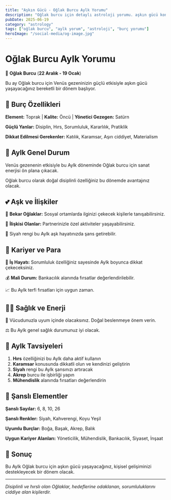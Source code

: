 ```yaml
---
title: "Aşkın Gücü - Oğlak Burcu Aylk Yorumu"
description: "Oğlak burcu için detaylı astroloji yorumu. aşkın gücü konusunda rehberlik."
pubDate: 2025-06-19
category: "astrology"
tags: ["oğlak burcu", "aylk yorum", "astroloji", "burç yorumu"]
heroImage: "/social-media/og-image.jpg"
---
```


# Oğlak Burcu Aylk Yorumu

🐐 **Oğlak Burcu** (**22 Aralık - 19 Ocak**)

Bu ay Oğlak burcu için Venüs gezeninizin güçlü etkisiyle aşkın gücü yaşayacağınız bereketli bir dönem başlıyor.

## 🌟 Burç Özellikleri

**Element:** Toprak | **Kalite:** Öncü | **Yönetici Gezegen:** Satürn

**Güçlü Yanlar:** Disiplin, Hırs, Sorumluluk, Kararlılık, Pratiklik

**Dikkat Edilmesi Gerekenler:** Katılık, Karamsar, Aşırı ciddiyet, Materialism

## 💫 Aylk Genel Durum

Venüs gezenenin etkisiyle bu Aylk döneminde Oğlak burcu için sanat enerjisi ön plana çıkacak.

Oğlak burcu olarak doğal disiplinli özelliğiniz bu dönemde avantajınız olacak.

## 💕 Aşk ve İlişkiler

💖 **Bekar Oğlaklar:** Sosyal ortamlarda ilginizi çekecek kişilerle tanışabilirsiniz.

💑 **İlişkisi Olanlar:** Partnerinizle özel aktiviteler yaşayabilirsiniz.

🌹 Siyah rengi bu Aylk aşk hayatınızda şans getirebilir.

## 💼 Kariyer ve Para

🚀 **İş Hayatı:** Sorumluluk özelliğiniz sayesinde Aylk boyunca dikkat çekeceksiniz.

💰 **Mali Durum:** Bankacılık alanında fırsatlar değerlendirilebilir.

📈 Bu Aylk terfi fırsatları için uygun zaman.

## 🏃‍♀️ Sağlık ve Enerji

🌱 Vücudunuzla uyum içinde olacaksınız. Doğal beslenmeye önem verin.

⚖️ Bu Aylk genel sağlık durumunuz iyi olacak.

## 🎯 Aylk Tavsiyeleri

1. **Hırs** özelliğinizi bu Aylk daha aktif kullanın
2. **Karamsar** konusunda dikkatli olun ve kendinizi geliştirin
3. **Siyah** rengi bu Aylk şansınızı artıracak
4. **Akrep** burcu ile işbirliği yapın
5. **Mühendislik** alanında fırsatları değerlendirin

## 🔮 Şanslı Elementler

**Şanslı Sayılar:** 6, 8, 10, 26

**Şanslı Renkler:** Siyah, Kahverengi, Koyu Yeşil

**Uyumlu Burçlar:** Boğa, Başak, Akrep, Balık

**Uygun Kariyer Alanları:** Yöneticilik, Mühendislik, Bankacılık, Siyaset, İnşaat

## 💫 Sonuç

Bu Aylk Oğlak burcu için aşkın gücü yaşayacağınız, kişisel gelişiminizi destekleyecek bir dönem olacak.

---

*Disiplinli ve hırslı olan Oğlaklar, hedeflerine odaklanan, sorumluluklarını ciddiye alan kişilerdir.*

